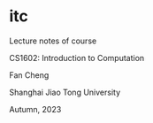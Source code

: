 # itc
Lecture notes of course

CS1602: Introduction to Computation



Fan Cheng

Shanghai Jiao Tong University

Autumn, 2023

